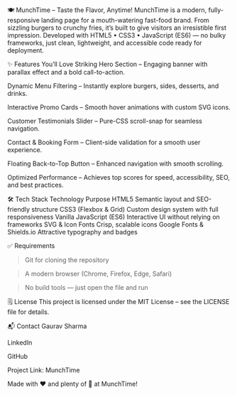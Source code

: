 🍽️ MunchTime – Taste the Flavor, Anytime!
MunchTime is a modern, fully-responsive landing page for a mouth-watering fast-food brand. From sizzling burgers to crunchy fries, it’s built to give visitors an irresistible first impression. Developed with HTML5 • CSS3 • JavaScript (ES6) — no bulky frameworks, just clean, lightweight, and accessible code ready for deployment.

✨ Features You’ll Love
Striking Hero Section – Engaging banner with parallax effect and a bold call-to-action.

Dynamic Menu Filtering – Instantly explore burgers, sides, desserts, and drinks.

Interactive Promo Cards – Smooth hover animations with custom SVG icons.

Customer Testimonials Slider – Pure-CSS scroll-snap for seamless navigation.

Contact & Booking Form – Client-side validation for a smooth user experience.

Floating Back-to-Top Button – Enhanced navigation with smooth scrolling.

Optimized Performance – Achieves top scores for speed, accessibility, SEO, and best practices.

🛠 Tech Stack
Technology	Purpose
HTML5	Semantic layout and SEO-friendly structure
CSS3 (Flexbox & Grid)	Custom design system with full responsiveness
Vanilla JavaScript (ES6)	Interactive UI without relying on frameworks
SVG & Icon Fonts	Crisp, scalable icons
Google Fonts & Shields.io	Attractive typography and badges

✅ Requirements
> Git for cloning the repository

> A modern browser (Chrome, Firefox, Edge, Safari)

> No build tools — just open the file and run



🗒 License
This project is licensed under the MIT License – see the LICENSE file for details.

📬 Contact
Gaurav Sharma

LinkedIn

GitHub

Project Link: MunchTime

Made with ❤️ and plenty of 🍔 at MunchTime!

